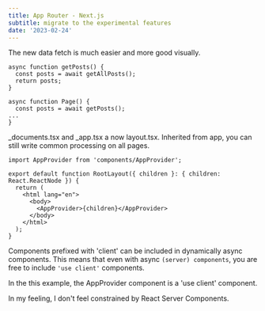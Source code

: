 ```yaml
---
title: App Router - Next.js
subtitle: migrate to the experimental features
date: '2023-02-24'
---
```


The new data fetch is much easier and more good visually.

```tsx title="posts/page.tsx" {2-3, 7}
async function getPosts() {
  const posts = await getAllPosts();
  return posts;
}

async function Page() {
  const posts = await getPosts();
...
}
```

\_documents.tsx and \_app.tsx a now layout.tsx.
Inherited from app, you can still write common processing on all pages.

```tsx title="app/layout.tsx"  showLineNumbers {7}
import AppProvider from 'components/AppProvider';

export default function RootLayout({ children }: { children: React.ReactNode }) {
  return (
    <html lang="en">
      <body>
        <AppProvider>{children}</AppProvider>
      </body>
    </html>
  );
}
```

Components prefixed with 'client' can be included in dynamically async components. This means that even with async `(server) components`, you are free to include `'use client'` components.

In the this example, the AppProvider component is a 'use client' component.

In my feeling, I don't feel constrained by React Server Components.
